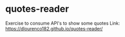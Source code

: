 # quotes-reader
Exercise to consume API's to show some quotes
Link: https://dlourenco182.github.io/quotes-reader/
